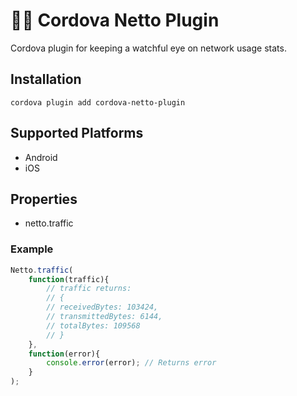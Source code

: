 # 🌙🦉 Cordova Netto Plugin
Cordova plugin for keeping a watchful eye on network usage stats.

## Installation

    cordova plugin add cordova-netto-plugin

## Supported Platforms

- Android
- iOS
    
## Properties

- netto.traffic

### Example

```js
Netto.traffic(
    function(traffic){
        // traffic returns: 
        // {
        // receivedBytes: 103424, 
        // transmittedBytes: 6144, 
        // totalBytes: 109568
        // }
    },
    function(error){
        console.error(error); // Returns error
    }
);
```